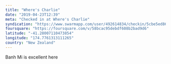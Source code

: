 ```yaml
---
title: "Where's Charlie"
date: "2019-04-23T12:39"
meta: "Checked in at Where's Charlie"
syndication: "https://www.swarmapp.com/user/492614834/checkin/5cbe5ed86a5950002cf50319"
foursquare: "https://foursquare.com/v/58bcac95debdf608b2bad9d6"
latitude: "-41.28007110473854"
longitude: "174.7761313111265"
country: "New Zealand"
---
```

Banh Mi is excellent here
